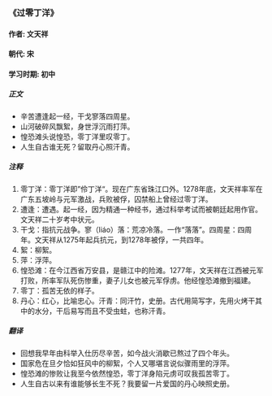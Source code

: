 ### 《过零丁洋》

#### 作者: 文天祥 

#### 朝代: 宋

#### 学习时期: 初中

##### **正文**

- 辛苦遭逢起一经，干戈寥落四周星。
- 山河破碎风飘絮，身世浮沉雨打萍。
- 惶恐滩头说惶恐，零丁洋里叹零丁。
- 人生自古谁无死？留取丹心照汗青。

##### **注释**

1. 零丁洋：零丁洋即”伶丁洋“。现在广东省珠江口外。1278年底，文天祥率军在广东五坡岭与元军激战，兵败被俘，囚禁船上曾经过零丁洋。
2. 遭逢：遭遇。起一经，因为精通一种经书，通过科举考试而被朝廷起用作官。文天祥二十岁考中状元。
3. 干戈：指抗元战争。寥（liáo）落：荒凉冷落。一作“落落”。四周星：四周年。文天祥从1275年起兵抗元，到1278年被俘，一共四年。
4. 絮：柳絮。
5. 萍：浮萍。
6. 惶恐滩：在今江西省万安县，是赣江中的险滩。1277年，文天祥在江西被元军打败，所率军队死伤惨重，妻子儿女也被元军俘虏。他经惶恐滩撤到福建。
7. 零丁：孤苦无依的样子。
8. 丹心：红心，比喻忠心。汗青：同汗竹，史册。古代用简写字，先用火烤干其中的水分，干后易写而且不受虫蛀，也称汗青。

##### **翻译**

- 回想我早年由科举入仕历尽辛苦，如今战火消歇已熬过了四个年头。
- 国家危在旦夕恰如狂风中的柳絮，个人又哪堪言说似骤雨里的浮萍。
- 惶恐滩的惨败让我至今依然惶恐，零丁洋身陷元虏可叹我孤苦零丁。
- 人生自古以来有谁能够长生不死？我要留一片爱国的丹心映照史册。